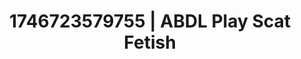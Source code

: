 ---
categories:
- AI-generated
- Naughty expression
- Mindful kink
- Queer kinks
- Vintage boudoir
- ASMR
- Erotic tension
- Cosplay
image: /assets/images/1746723579755.jpg
layout: post
seo:
  description: Featured content with exclusive ABDL Play, Scat Fetish. HD images available.
  keywords: ABDL Play, Scat Fetish
  og_image: /assets/images/1746723579755.jpg
  schema_type: VisualArtwork
tags:
- ABDL Play
- '#1746723579755'
- Scat Fetish
title: 1746723579755 | ABDL Play Scat Fetish
---